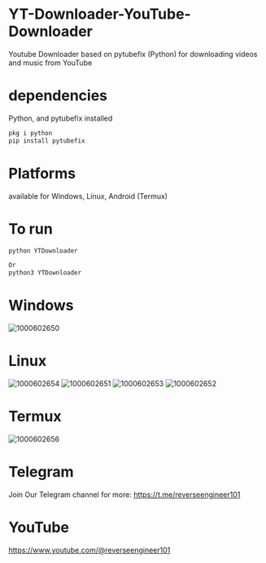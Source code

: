 # YT-Downloader-YouTube-Downloader
Youtube Downloader based on pytubefix (Python) for downloading videos and music from YouTube 

# dependencies
Python, and pytubefix installed 
```bash
pkg i python
pip install pytubefix
```

# Platforms 
available for Windows, Linux, Android (Termux)

# To run
```bash 
python YTDownloader

Or
python3 YTDownloader
```
# Windows 
![1000602650](https://github.com/user-attachments/assets/1efe041a-516e-4ada-bb79-0011da1349f5)
# Linux 
![1000602654](https://github.com/user-attachments/assets/e17483e5-9f2a-403b-8f22-41f16adbc020)
![1000602651](https://github.com/user-attachments/assets/4a568502-29ef-49a0-8213-eaf736bf66dd)
![1000602653](https://github.com/user-attachments/assets/8ae07b7c-bc92-438a-b1d7-274c18e0c49e)
![1000602652](https://github.com/user-attachments/assets/a1fee29d-0379-40f1-aa18-1e47bbcf2924)
# Termux 
![1000602656](https://github.com/user-attachments/assets/31065a36-7117-4e66-91c2-d17f8daab2db)

# Telegram 
Join Our Telegram channel for more:
https://t.me/reverseengineer101
# YouTube 
https://www.youtube.com/@reverseengineer101
